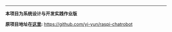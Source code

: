 -----------

**本项目为系统设计与开发实践作业版**  

**原项目地址在[这里](https://github.com/yi-yun/raspi-chatrobot):** https://github.com/yi-yun/raspi-chatrobot
